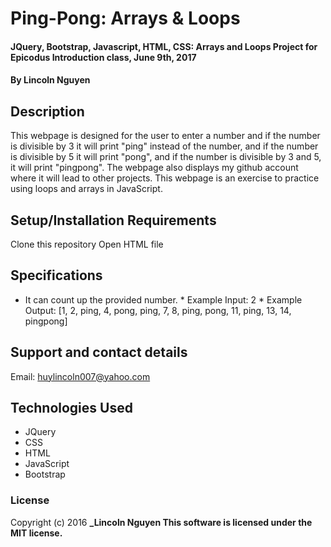 # Ping-Pong: Arrays & Loops                                                                                                                            

#### JQuery, Bootstrap, Javascript, HTML, CSS: Arrays and Loops Project for Epicodus Introduction class, June 9th, 2017

#### By Lincoln Nguyen

## Description

This webpage is designed for the user to enter a number and if the number is divisible by 3 it will print "ping" instead of the number, and if the number is divisible by 5 it will print "pong", and if the number is divisible by 3 and 5, it will print "pingpong". The webpage also displays my github account where it will lead to other projects. This webpage is an exercise to practice using loops and arrays in JavaScript.

## Setup/Installation Requirements

Clone this repository
Open HTML file


## Specifications

* It can count up the provided number.
          * Example Input: 2
          * Example Output: [1, 2, ping, 4, pong, ping, 7, 8, ping, pong, 11, ping, 13, 14, pingpong]

## Support and contact details

Email: huylincoln007@yahoo.com

## Technologies Used

* JQuery
* CSS
* HTML
* JavaScript
* Bootstrap

### License

Copyright (c) 2016 **_Lincoln Nguyen This software is licensed under the MIT license.**
